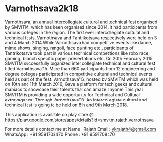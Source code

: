 # Varnothsava2k18
Varnothsava, an annual intercollegiate cultural and technical fest organised by SMVITM, which has been organised since 2014. It had participants from various colleges in the region. The first ever intercollegiate cultural and technical fests, Varnothsava and Tantrikotsava respectively were held on 3 and 4 March 2014.While Varnothsava had competitive events like dance, mime shows, singing, rangoli, face painting etc., participants of Tantrikotsava took part in various technical competitions like robo race, gaming, branch specific paper presentations etc. On 20th February 2015 SMVITM successfully organized inter collegiate technical and cultural fest titled Varnothsava’15. More than 660 participants from 12 engineering and degree colleges participated in competitive cultural and technical events held as part of the fest. Varnothsava’16, hosted by SMVITM which was held on 10th and 11th March 2016, Gave a platform for tech geeks and cultural maniacs to showcase their talents that can amaze anyone! This year SMVITM is providing a wide opportunity for Technical and Cultural extravaganza! Through Varnothsava’18. An intercollegiate cultural and technical fest is going to be held on 8th and 9th March 2018.

This application is available on play store @ https://play.google.com/store/apps/details?id=smvitm.rajath.varnothsava

For more details contact me at
Name : Rajath
Email : ykrajath4@gmail.com
WhatsApp : +91 9591708470
Phone : +91 9591708470
